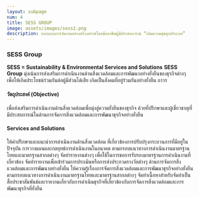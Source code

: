 ```yaml
---
layout: subpage
num: 4
title: SESS GROUP
image: assets/images/sess2.png
description: ออกแบบการจัดงานอย่างสร้างสรรค์โดยมืออาชีพผู้มีประสบการณ์ “เติมความสุขทุกประเภท”
---
```




<section>
	<h3>SESS Group</h3>
	<b>SESS = Sustainability & Environmental Services and Solutions</b>
	<b>SESS Group</b> มุ่งเน้นการส่งเสริมการดำเนินงานด้านสิ่งแวดล้อมและการพัฒนาอย่างยั่งยืนของธุรกิจต่างๆ เพื่อให้เกิดประโยชน์ร่วมกันต่อผู้มีส่วนได้เสีย เกิดเป็นสังคมที่อยู่ร่วมกันอย่างยั่งยืน ถาวร 
</section>

<section>
	<h4>วัตถุประสงค์ (Objective)</h4>
	เพื่อส่งเสริมการดำเนินงานด้านสิ่งแวดล้อมเพื่อมุ่งสู่ความยั่งยืนของธุรกิจ ด้วยที่ปรึกษาและผู้เชี่ยวชาญที่มีประสบการณ์ในด้านการจัดการสิ่งแวดล้อมและการพัฒนาธุรกิจอย่างยั่งยืน  
	</section><section>
	<h4>Services and Solutions</h4>
	ให้คำปรึกษาและแนะนำการดำเนินงานด้านสิ่งแวดล้อม ที่เกี่ยวข้องการปรับปรุงกระบวนการที่มีอยู่ในปัจจุบัน การวางแผนและกลยุทธ์การดำเนินงานในอนาคต ตามกรอบแนวทางการดำเนินงานมาตรฐานไทยและมาตรฐานสากลต่างๆ 
	จัดทำรายงานต่างๆ เพื่อใช้ในการขอการรับรองมาตรฐานการดำเนินงานที่เกี่ยวข้อง 
	จัดทำรายงานเพื่อเข้าร่วมการประเมินหรือการส่งประกวดรางวัลต่างๆ ด้านการจัดการสิ่งแวดล้อมและการพัฒนาอย่างยั่งยืน
	ให้ความรู้เรื่องการจัดการสิ่งแวดล้อมและการพัฒนาธุรกิจอย่างยั่งยืนตามกรอบแนวทางการดำเนินงานมาตรฐานไทยและมาตรฐานสากลต่างๆ 
	จัดทำเนื้อหาสำหรับจัดทำเป็นสื่อประชาสัมพันธ์และรายงานเกี่ยวกับการดำเนินธุรกิจที่เกี่ยวข้องกับการจัดการสิ่งแวดล้อมและการพัฒนาธุรกิจที่ยั่งยืน 
</section>